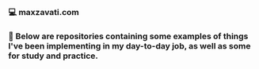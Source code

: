 ### 💻 maxzavati.com

### 🦾 Below are repositories containing some examples of things I've been implementing in my day-to-day job, as well as some for study and practice.
